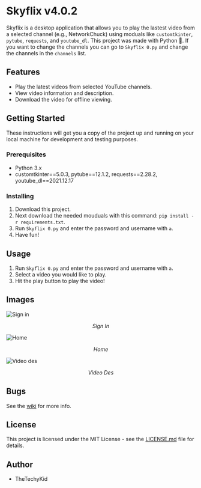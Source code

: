 # Skyflix v4.0.2

Skyflix is a desktop application that allows you to play the lastest video from a selected channel (e.g., NetworkChuck) using moduals like `customtkinter`, `pytube`, `requests`, and `youtube_dl`. This project was made with Python 🐍. If you want to change the channels you can go to `Skyflix 0.py` and change the channels in the `channels` list.

## Features

* Play the latest videos from selected YouTube channels.
* View video information and description.
* Download the video for offline viewing.

## Getting Started

These instructions will get you a copy of the project up and running on your local machine for development and testing purposes.

### Prerequisites

* Python 3.x
* customtkinter==5.0.3, pytube==12.1.2, requests==2.28.2, youtube_dl==2021.12.17

### Installing

1. Download this project.
2. Next download the needed mouduals with this command: `pip install -r requirements.txt`.
3. Run `Skyflix 0.py` and enter the password and username with `a`.
4. Have fun!

## Usage

1. Run `Skyflix 0.py` and enter the password and username with `a`.
2. Select a video you would like to play.
3. Hit the play button to play the video!

## Images

![Sign in](https://user-images.githubusercontent.com/111663675/222920902-f109a000-749d-404d-b779-c25dac3c472c.jpg)
<p align="center">
 <em> Sign In </em>
</p>


![Home](https://user-images.githubusercontent.com/111663675/222921029-5e98d09d-8afc-443f-9026-dc4ba80565da.jpg)
<p align="center">
 <em> Home </em>
</p>


![Video des](https://user-images.githubusercontent.com/111663675/222921038-f496a673-4576-40d3-b59b-749023da262e.jpg)
<p align="center">
 <em> Video Des </em>
</p>


## Bugs

See the [wiki](https://github.com/TheTechyKid/Skyflix-v4.0.2/wiki/Issues-On-Skyflix) for more info.

## License

This project is licensed under the MIT License - see the [LICENSE.md](https://github.com/TheTechyKid/Skyflix-v4.0.2/blob/main/LICENSE) file for details.

## Author

* TheTechyKid
